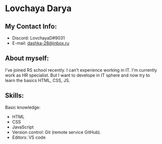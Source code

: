 # **Lovchaya Darya**
## My Contact Info:
* Discord: LovchayaD#9031
* E-mail: dashka-28@inbox.ru
## About myself:
I've joined RS school recently. I can't experience working in IT. I'm currently work as HR specialist. But I want to develope in IT sphere and now try to learn the basics HTML, CSS, JS.
## Skills:
Вasic knowledge:
* HTML
* CSS
* JavaScript
* Version control: Git (remote service GitHub).
* Editors: VS code
